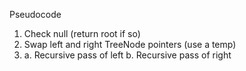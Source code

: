​Pseudocode
1) Check null (return root if so)
2) Swap left and right TreeNode pointers (use a temp)
3) a. Recursive pass of left
b. Recursive pass of right

